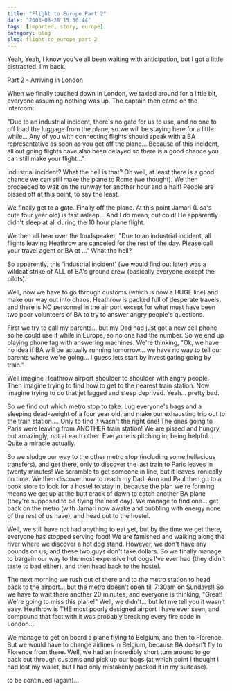 ```yaml
---
title: "Flight to Europe Part 2"
date: "2003-08-28 15:50:44"
tags: [imported, story, europe]
category: blog
slug: flight_to_europe_part_2
---
```


Yeah, Yeah, I know you've all been waiting with anticipation, but I got a little distracted. I'm back.

Part 2 - Arriving in London

When we finally touched down in London, we taxied around for a little bit, everyone assuming nothing was up. The captain then came on the intercom:

"Due to an industrial incident, there's no gate for us to use, and no one to off load the luggage from the plane, so we will be staying here for a little while... Any of you with connecting flights should speak with a BA representative as soon as you get off the plane... Because of this incident, all out going flights have also been delayed so there is a good chance you can still make your flight..."

Industrial incident? What the hell is that? Oh well, at least there is a good chance we can still make the plane to Rome (we thought). We then proceeded to wait on the runway for another hour and a half! People are pissed off at this point, to say the least.

We finally get to a gate. Finally off the plane. At this point Jamari (Lisa's cute four year old) is fast asleep... And I do mean, out cold! He apparently didn't sleep at all during the 10 hour plane flight.

We then all hear over the loudspeaker, "Due to an industrial incident, all flights leaving Heathrow are canceled for the rest of the day. Please call your travel agent or BA at ..." What the hell?

So apparently, this 'industrial incident' (we would find out later) was a wildcat strike of ALL of BA's ground crew (basically everyone except the pilots).

Well, now we have to go through customs (which is now a HUGE line) and make our way out into chaos. Heathrow is packed full of desperate travels, and there is NO personnel in the air port except for what must have been two poor volunteers of BA to try to answer angry people's questions.

First we try to call my parents... but my Dad had just got a new cell phone so he could use it while in Europe, so no one had the number. So we end up playing phone tag with answering machines. We're thinking, "Ok, we have no idea if BA will be actually running tomorrow... we have no way to tell our parents where we're going... I guess lets start by investigating going by train."

Well imagine Heathrow airport shoulder to shoulder with angry people. Then imagine trying to find how to get to the nearest train station. Now imagine trying to do that jet lagged and sleep deprived. Yeah... pretty bad.

So we find out which metro stop to take. Lug everyone's bags and a sleeping dead-weight of a four year old, and make our exhausting trip out to the train station.... Only to find it wasn't the right one! The ones going to Paris were leaving from ANOTHER train station! We are pissed and hungry, but amazingly, not at each other. Everyone is pitching in, being helpful... Quite a miracle actually.

So we sludge our way to the other metro stop (including some hellacious transfers), and get there, only to discover the last train to Paris leaves in twenty minutes! We scramble to get someone in line, but it leaves ironically on time. We then discover how to reach my Dad. Ann and Paul then go to a book store to look for a hostel to stay in, because the plan we're forming means we get up at the butt crack of dawn to catch another BA plane (they're supposed to be flying the next day). We manage to find one... get back on the metro (with Jamari now awake and bubbling with energy none of the rest of us have), and head out to the hostel.

Well, we still have not had anything to eat yet, but by the time we get there, everyone has stopped serving food! We are famished and walking along the river where we discover a hot dog stand. However, we don't have any pounds on us, and these two guys don't take dollars. So we finally manage to bargain our way to the most expensive hot dogs I've ever had (they didn't taste to bad either), and then head back to the hostel.

The next morning we rush out of there and to the metro station to head back to the airport... but the metro doesn't open till 7:30am on Sundays!! So we have to wait there another 20 minutes, and everyone is thinking, "Great! We're going to miss this plane!" Well, we didn't... but let me tell you it wasn't easy. Heathrow is THE most poorly designed airport I have ever seen, and compound that fact with it was probably breaking every fire code in London...

We manage to get on board a plane flying to Belgium, and then to Florence. But we would have to change airlines in Belgium, because BA doesn't fly to Florence from there. Well, we had an incredibly short turn around to go back out through customs and pick up our bags (at which point I thought I had lost my wallet, but I had only mistakenly packed it in my suitcase).

to be continued (again)...

